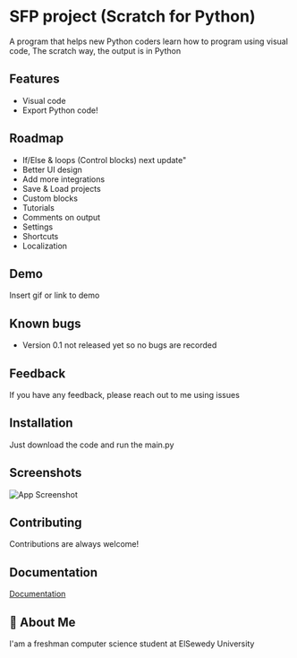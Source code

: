 
# SFP project (Scratch for Python)

A program that helps new Python coders learn how to program using visual code, The scratch way, the output is in Python
## Features

- Visual code
- Export Python code!


## Roadmap

- If/Else & loops (Control blocks) next update"
- Better UI design
- Add more integrations
- Save & Load projects
- Custom blocks
- Tutorials
- Comments on output
- Settings
- Shortcuts
- Localization

## Demo

Insert gif or link to demo


## Known bugs
- Version 0.1 not released yet so no bugs are recorded
## Feedback

If you have any feedback, please reach out to me using issues


## Installation

Just download the code and run the main.py
    
## Screenshots

![App Screenshot](https://via.placeholder.com/468x300?text=App+Screenshot+Here)


## Contributing

Contributions are always welcome!



## Documentation

[Documentation](https://linktodocumentation)


## 🚀 About Me
I'am a freshman computer science student at ElSewedy University